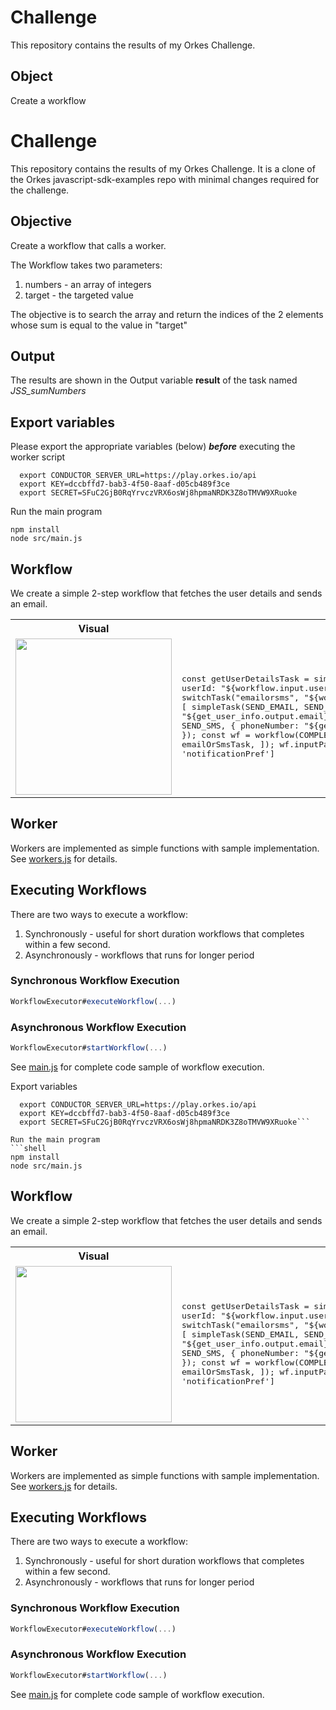 # Challenge
This repository contains the results of my Orkes Challenge.

## Object
Create a workflow
# Challenge
This repository contains the results of my Orkes Challenge. It is a clone of the Orkes javascript-sdk-examples repo with minimal changes required for the challenge.  

## Objective
Create a workflow that calls a worker. 

The Workflow takes two parameters:
1. numbers - an array of integers
2. target - the targeted value 

The objective is to search the array and return the indices of the 2 elements whose sum is equal to the value in "target"

## Output
The results are shown in the Output variable **result** of the task named *JSS_sumNumbers* 



## Export variables
Please export the appropriate variables (below) ***before*** executing the worker script
```shell
  export CONDUCTOR_SERVER_URL=https://play.orkes.io/api
  export KEY=dccbffd7-bab3-4f50-8aaf-d05cb489f3ce
  export SECRET=SFuC2GjB0RqYrvczVRX6osWj8hpmaNRDK3Z8oTMVW9XRuoke
```

Run the main program
```shell
npm install
node src/main.js
```

## Workflow

We create a simple 2-step workflow that fetches the user details and sends an email.

<table><tr><th>Visual</th><th>Code</th></tr>
<tr>
<td width="50%"><img src="resources/workflow.png" width="250px"></td>
<td>
<pre>

const getUserDetailsTask = simpleTask(GET_USER_INFO, GET_USER_INFO, {
  userId: "${workflow.input.userId}",
});
const emailOrSmsTask = switchTask("emailorsms", "${workflow.input.notificationPref}", {
  email: [
    simpleTask(SEND_EMAIL, SEND_EMAIL, {
      email: "${get_user_info.output.email}",
    })
  ],
  sms: [
    simpleTask(SEND_SMS, SEND_SMS, {
      phoneNumber: "${get_user_info.output.phoneNumber}",
    })
  ],
});
const wf = workflow(COMPLEX_WORKFLOW_NAME, [
  getUserDetailsTask,
  emailOrSmsTask,
]);
wf.inputParameters = ['userId', 'notificationPref']

</pre>
</td>
</tr>
</table>

## Worker

Workers are implemented as simple functions with sample implementation.  
See [workers.js](src/worker/workers.js) for details.

## Executing Workflows

There are two ways to execute a workflow:

1. Synchronously - useful for short duration workflows that completes within a few second.
2. Asynchronously - workflows that runs for longer period

### Synchronous Workflow Execution
```javascript
WorkflowExecutor#executeWorkflow(...)
```

### Asynchronous Workflow Execution

```javascript
WorkflowExecutor#startWorkflow(...)
```

See [main.js](src/main.js) for complete code sample of workflow execution.


Export variables
```shell
  export CONDUCTOR_SERVER_URL=https://play.orkes.io/api
  export KEY=dccbffd7-bab3-4f50-8aaf-d05cb489f3ce
  export SECRET=SFuC2GjB0RqYrvczVRX6osWj8hpmaNRDK3Z8oTMVW9XRuoke```

Run the main program
```shell
npm install
node src/main.js
```

## Workflow

We create a simple 2-step workflow that fetches the user details and sends an email.

<table><tr><th>Visual</th><th>Code</th></tr>
<tr>
<td width="50%"><img src="resources/workflow.png" width="250px"></td>
<td>
<pre>

const getUserDetailsTask = simpleTask(GET_USER_INFO, GET_USER_INFO, {
  userId: "${workflow.input.userId}",
});
const emailOrSmsTask = switchTask("emailorsms", "${workflow.input.notificationPref}", {
  email: [
    simpleTask(SEND_EMAIL, SEND_EMAIL, {
      email: "${get_user_info.output.email}",
    })
  ],
  sms: [
    simpleTask(SEND_SMS, SEND_SMS, {
      phoneNumber: "${get_user_info.output.phoneNumber}",
    })
  ],
});
const wf = workflow(COMPLEX_WORKFLOW_NAME, [
  getUserDetailsTask,
  emailOrSmsTask,
]);
wf.inputParameters = ['userId', 'notificationPref']

</pre>
</td>
</tr>
</table>

## Worker

Workers are implemented as simple functions with sample implementation.  
See [workers.js](src/worker/workers.js) for details.

## Executing Workflows

There are two ways to execute a workflow:

1. Synchronously - useful for short duration workflows that completes within a few second.
2. Asynchronously - workflows that runs for longer period

### Synchronous Workflow Execution
```javascript
WorkflowExecutor#executeWorkflow(...)
```

### Asynchronous Workflow Execution

```javascript
WorkflowExecutor#startWorkflow(...)
```

See [main.js](src/main.js) for complete code sample of workflow execution.
